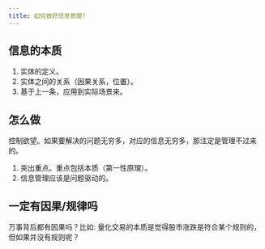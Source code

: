```yaml
---
title: 如何做好信息管理?
---
```


## 信息的本质
1. 实体的定义。
2. 实体之间的关系（因果关系，位置）。
3. 基于上一条，应用到实际场景来。

## 怎么做
控制欲望。如果要解决的问题无穷多，对应的信息无穷多，那注定是管理不过来的。

1. 突出重点。重点包括本质（第一性原理）。
2. 信息管理应该是问题驱动的。

## 一定有因果/规律吗
万事背后都有因果吗？比如: 量化交易的本质是觉得股市涨跌是符合某个规则的，但如果并没有规则呢？
